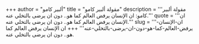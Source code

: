 +++
author = "ألبير كامو"
title = "مقولة ألبير كامو"
description = '''مقولة ألبير كامو: ان الإنسان يرفض العالم كما هو.. دون ان يرضى بالتخلي عنه.'''
quote = '''ان الإنسان يرفض العالم كما هو.. دون ان يرضى بالتخلي عنه.'''
slug = '''ان-الإنسان-يرفض-العالم-كما-هو-دون-ان-يرضى-بالتخلي-عنه'''
+++
ان الإنسان يرفض العالم كما هو.. دون ان يرضى بالتخلي عنه.
